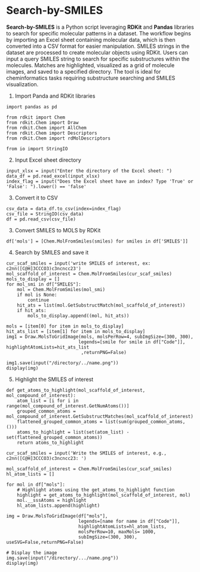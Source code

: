 # Search-by-SMILES

**Search-by-SMILES** is a Python script leveraging **RDKit** and **Pandas** libraries to search for specific molecular patterns in a dataset. The workflow begins by importing an Excel sheet containing molecular data, which is then converted into a CSV format for easier manipulation. SMILES strings in the dataset are processed to create molecular objects using RDKit. Users can input a query SMILES string to search for specific substructures within the molecules. Matches are highlighted, visualized as a grid of molecule images, and saved to a specified directory. The tool is ideal for cheminformatics tasks requiring substructure searching and SMILES visualization.


1. Import Panda and RDKit libraries
```
import pandas as pd

from rdkit import Chem
from rdkit.Chem import Draw
from rdkit.Chem import AllChem
from rdkit.Chem import Descriptors
from rdkit.Chem import rdMolDescriptors

from io import StringIO
```

2. Input Excel sheet directory
```
input_xlsx = input("Enter the directory of the Excel sheet: ")
data_df = pd.read_excel(input_xlsx)
index_flag = input("Does the Excel sheet have an index? Type 'True' or 'False': ").lower() == 'false'
```

3. Convert it to CSV
```
csv_data = data_df.to_csv(index=index_flag)
csv_file = StringIO(csv_data)
df = pd.read_csv(csv_file)
```

3. Convert SMILES to MOLS by RDKit
```
df['mols'] = [Chem.MolFromSmiles(smiles) for smiles in df['SMILES']]
```

4. Search by SMILES and save it
```
cur_scaf_smiles = input('write SMILES of interest, ex: c2nn([C@H]3CCCO3)c3ncncc23')
mol_scaffold_of_interest = Chem.MolFromSmiles(cur_scaf_smiles)
mols_to_display = []
for mol_smi in df["SMILES"]:
    mol = Chem.MolFromSmiles(mol_smi)
    if mol is None:
        continue
    hit_ats = list(mol.GetSubstructMatch(mol_scaffold_of_interest))
    if hit_ats:
        mols_to_display.append((mol, hit_ats))

mols = [item[0] for item in mols_to_display]
hit_ats_list = [item[1] for item in mols_to_display]
img1 = Draw.MolsToGridImage(mols, molsPerRow=4, subImgSize=(300, 300), 
                           legends=[smile for smile in df["Code"]], highlightAtomLists=hit_ats_list
                            ,returnPNG=False)

img1.save(input("/directory/../name.png"))
display(img)
```

5. Highlight the SMILES of interest
```
def get_atoms_to_highlight(mol_scaffold_of_interest, mol_compound_of_interest):
    atom_list = [i for i in range(mol_compound_of_interest.GetNumAtoms())]
    grouped_common_atoms = mol_compound_of_interest.GetSubstructMatches(mol_scaffold_of_interest)
    flattened_grouped_common_atoms = list(sum(grouped_common_atoms, ()))
    atoms_to_highlight = list(set(atom_list) - set(flattened_grouped_common_atoms))
    return atoms_to_highlight

cur_scaf_smiles = input('Write the SMILES of interest, e.g., c2nn([C@H]3CCCO3)c3ncncc23: ')

mol_scaffold_of_interest = Chem.MolFromSmiles(cur_scaf_smiles)
hl_atom_lists = []

for mol in df["mols"]:
    # Highlight atoms using the get_atoms_to_highlight function
    highlight = get_atoms_to_highlight(mol_scaffold_of_interest, mol)
    mol.__sssAtoms = highlight
    hl_atom_lists.append(highlight)

img = Draw.MolsToGridImage(df["mols"], 
                           legends=[name for name in df["Code"]], 
                           highlightAtomLists=hl_atom_lists, 
                           molsPerRow=10, maxMols= 1000,
                           subImgSize=(300, 300), useSVG=False,returnPNG=False)

# Display the image
img.save(input("/directory/.../name.png"))
display(img)
```

